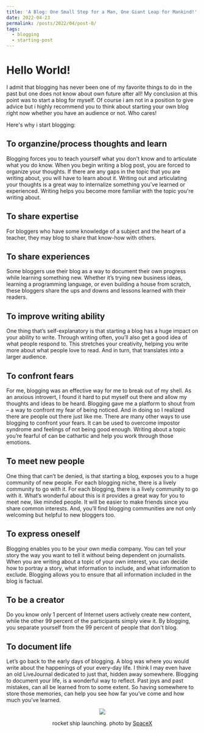 ```yaml
---
title: 'A Blog: One Small Step for a Man, One Giant Leap for Mankind!'
date: 2022-04-23
permalink: /posts/2022/04/post-0/
tags:
  - blogging
  - starting-post
---
```


Hello World!
======
I admit that blogging has never been one of my favorite things to do in the past but one does not know about own future after all! My conclusion at this point was to start a blog for myself. Of course i am not in a position to give advice but i highly recommend you to think about starting your own blog right now whether you have an audience or not. Who cares!

Here's why i start blogging:

## To organzine/process thoughts and learn
Blogging forces you to teach yourself what you don't know and to articulate what you do know. When you begin writing a blog post, you are forced to organize your thoughts. If there are any gaps in the topic that you are writing about, you will have to learn about it. Writing out and articulating your thoughts is a great way to internalize something you've learned or experienced. Writing helps you become more familiar with the topic you're writing about.

## To share expertise
For bloggers who have some knowledge of a subject and the heart of a teacher, they may blog to share that know-how with others.

## To share experiences
Some bloggers use their blog as a way to document their own progress while learning something new. Whether it’s trying new business ideas, learning a programming language, or even building a house from scratch, these bloggers share the ups and downs and lessons learned with their readers.

## To improve writing ability
One thing that’s self-explanatory is that starting a blog has a huge impact on your ability to write. Through writing often, you’ll also get a good idea of what people respond to. This stretches your creativity, helping you write more about what people love to read. And in turn, that translates into a larger audience.

## To confront fears
For me, blogging was an effective way for me to break out of my shell. As an anxious introvert, I found it hard to put myself out there and allow my thoughts and ideas to be heard. Blogging gave me a platform to shout from – a way to confront my fear of being noticed. And in doing so I realized there are people out there just like me. There are many other ways to use blogging to confront your fears. It can be used to overcome impostor syndrome and feelings of not being good enough. Writing about a topic you’re fearful of can be cathartic and help you work through those emotions.

## To meet new people
One thing that can’t be denied, is that starting a blog, exposes you to a huge community of new people. For each blogging niche, there is a lively community to go with it. For each blogging, there is a lively community to go with it. What’s wonderful about this is it provides a great way for you to meet new, like minded people. It will be easier to make friends since you share common interests. And, you’ll find blogging communities are not only welcoming but helpful to new bloggers too.

## To express oneself
Blogging enables you to be your own media company. You can tell your story the way you want to tell it without being dependent on journalists. When you are writing about a topic of your own interest, you can decide how to portray a story, what information to include, and what information to exclude. Blogging allows you to ensure that all information included in the blog is factual.

## To be a creator
Do you know only 1 percent of Internet users actively create new content, while the other 99 percent of the participants simply view it. By blogging, you separate yourself from the 99 percent of people that don't blog.

## To document life
Let’s go back to the early days of blogging. A blog was where you would write about the happenings of your every-day life. I think I may even have an old LiveJournal dedicated to just that, hidden away somewhere. Blogging to document your life, is a wonderful way to reflect. Past joys and past mistakes, can all be learned from to some extent. So having somewhere to store those memories, can help you see how far you’ve come and how much you’ve learned.


<p align="center">
<img src="https://images.unsplash.com/photo-1541185933-ef5d8ed016c2?ixlib=rb-1.2.1&ixid=MnwxMjA3fDB8MHxwaG90by1wYWdlfHx8fGVufDB8fHx8&auto=format&fit=crop&w=1470&q=80">
</p>
<p align="center">
rocket ship launching. photo by <a href="https://unsplash.com/@spacex">SpaceX</a>
</p>